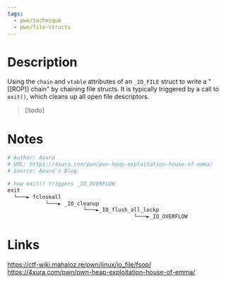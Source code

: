 ```yaml
---
tags:
  - pwn/technique
  - pwn/file-structs
---
```

# Description
Using the `chain` and `vtable` attributes of an `_IO_FILE` struct to write a "[[ROP]] chain" by chaining file structs. It is typically triggered by a call to `exit()`, which cleans up all open file descriptors.
> [!todo]
# Notes
```py  
# Author: Axura  
# URL: https://4xura.com/pwn/pwn-heap-exploitation-house-of-emma/  
# Source: Axura's Blog  

# how exit() triggers _IO_OVERFLOW
exit
  └───► fcloseall
		    └───► _IO_cleanup
					    └───►_IO_flush_all_lockp
										└───►_IO_OVERFLOW
```
# Links
https://ctf-wiki.mahaloz.re/pwn/linux/io_file/fsop/
https://4xura.com/pwn/pwn-heap-exploitation-house-of-emma/